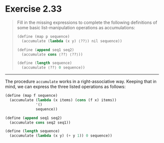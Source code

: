 # Exercise 2.33

> Fill in the missing expressions to complete the following definitions of some basic list-manipulation operations as accumulations:
> ```scheme
> (define (map p sequence)
>   (accumulate (lambda (x y) ⟨??⟩) nil sequence))
>
> (define (append seq1 seq2)
>   (accumulate cons ⟨??⟩ ⟨??⟩))
>
> (define (length sequence)
>   (accumulate ⟨??⟩ 0 sequence))
> ```

---

The procedure `accumulate` works in a right-associative way.
Keeping that in mind, we can express the three listed operations as follows:
```scheme
(define (map f sequence)
  (accumulate (lambda (x items) (cons (f x) items))
              '()
              sequence))

(define (append seq1 seq2)
  (accumulate cons seq2 seq1))

(define (length sequence)
  (accumulate (lambda (x y) (+ y 1)) 0 sequence))
```
